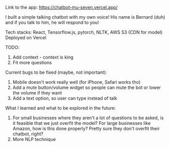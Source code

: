 Link to the app: <a src="https://chatbot-mu-seven.vercel.app/" target="_blank">https://chatbot-mu-seven.vercel.app/</a>

I built a simple talking chatbot with my own voice! His name is Bernard (duh) and if you talk to him, he will respond to you!

Tech stacks: React, Tensorflow.js, pytorch, NLTK, AWS S3 (CDN for model) 
Deployed on Vercel

TODO:
1) Add context - context is king
2) Fit more questions 

Current bugs to be fixed (maybe, not important):
1) Mobile doesn't work really well (for iPhone, Safari works tho)
2) Add a mute button/volume widget so people can mute the bot or lower the volume if they want 
3) Add a text option, so user can type instead of talk 

What I learned and what to be explored in the future:
1) For small businesses where they aren't a lot of questions to be asked, is it feasible that we just overfit the model? For large businesses like Amazon, how is this done properly? Pretty sure they don't overfit their chatbot, right?
2) More NLP technique
